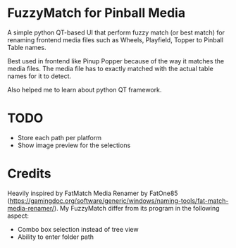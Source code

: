 # FuzzyMatch for Pinball Media

A simple python QT-based UI that perform fuzzy match (or best match) for renaming frontend media files such as Wheels, Playfield, Topper to Pinball Table names.

Best used in frontend like Pinup Popper because of the way it matches the media files. The media file has to exactly matched with the actual table names for it to detect.

Also helped me to learn about python QT framework.

# TODO
- Store each path per platform
- Show image preview for the selections

# Credits

Heavily inspired by FatMatch Media Renamer by FatOne85 (https://gamingdoc.org/software/generic/windows/naming-tools/fat-match-media-renamer/). My FuzzyMatch differ from its program in the following aspect:

- Combo box selection instead of tree view
- Ability to enter folder path

